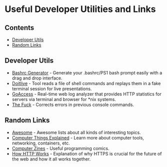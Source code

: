 # Useful Developer Utilities and Links

## Contents
- [Developer Utils](#developer-utils)
- [Random Links](#random-links)

## Developer Utils

- [Bashrc Generator](http://bashrcgenerator.com/) - Generate your .bashrc/PS1 bash prompt easily with a drag and drop interface.
- [Doitlive](https://github.com/sloria/doitlive) - Tool reads a file of shell commands and replays them in a fake terminal session for live presentations.
- [GoAccess](https://github.com/allinurl/goaccess) - Real-time web log analyzer that provides HTTP statistics for servers via terminal and browser for *nix systems. 
- [The Fuck](https://github.com/nvbn/thefuck) - Corrects errors in previous console commands.

## Random Links

- [Awesome](https://github.com/sindresorhus/awesome) - Awesome lists about all kinds of interesting topics.
- [Computer Things Explained](https://jvns.ca/) - Learn more about computer tools, networking, containers, etc. 
- [Computer Zines](https://wizardzines.com/) - Useful programming comics.
- [How HTTP Works](https://howhttps.works/) - Explanation of why HTTPS is crucial for the future of the web and how it all works together.